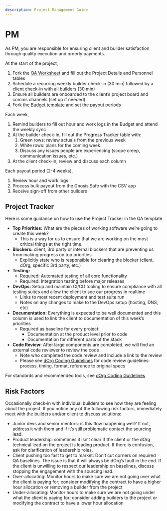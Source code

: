 ```yaml
---
description: Project Management Guide
---
```


# PM

As PM, you are responsible for ensuring client and builder satisfaction through quality execution and orderly payments.

At the start of the project,

1. Fork the [QA Worksheet](https://docs.google.com/document/d/1NR6CZbwduSgsbRVDJFXcZBB1fXSprMeSHICob5Gfd8k/edit#heading=h.k20qb4mo4uip) and fill out the Project Details and Personnel tables
2. Schedule a recurring weekly builder check-in \(30 min\) followed by a client check-in with all builders \(30 min\)
3. Ensure all builders are onboarded to the client’s project board and comms channels \(set up if needed\)
4. Fork the [Budget template](http://todo) and set the payout periods

Each week,

1. Remind builders to fill out hour and work logs in the Budget and attend the weekly sync
2. At the builder check-in, fill out the Progress Tracker table with:
   1. Green rows: review actuals from the previous week
   2. White rows: plans for the coming week.
   3. Discuss any issues people are experiencing \(scope creep, communication issues, etc.\)
3. At the client check-in, review and discuss each column

Each payout period \(2-4 weeks\),

1. Review hour and work logs
2. Process bulk payout from the Gnosis Safe with the CSV app
3. Receive sign-off from other builders

## **Project Tracker**

Here is some guidance on how to use the Project Tracker in the QA template

* **Top Priorities:** What are the pieces of working software we’re going to create this week?
  * This is a way for us to ensure that we are working on the most critical things at the right time. 
* **Blockers:** client, 3rd party or internal blockers that are preventing us from making progress on top priorities
  * Explicitly state who is responsible for clearing the blocker \(client, dOrg, specific 3rd party, etc.\) 
* **Testing:**
  * Required: Automated testing of all core functionality
  * Required: Integration testing before major releases 
* **DevOps:** Setup and maintain CI/CD tooling to ensure compliance with all testing suites and allow the client to see our progress in realtime
  * Links to most recent deployment and test suite run
  * Notes on any changes to make to the DevOps setup \(hosting, DNS, etc\) 
* **Documentation:** Everything is expected to be well documented and this column is used to link the client to documentation of this week’s priorities
  * Required as baseline for every project:
    * Documentation at the product level prior to code
    * Documentation for different parts of the stack 
* **Code Review:** After large components are completed, we will find an external code reviewer to review the code
  * Note who completed the code review and include a link to the review
  * Please see [dOrg Coding Guidelines](https://app.gitbook.com/@dorgtech/s/developer-guidelines/~/drafts/-Mds4-3sdk1IGOf6ycxI/quality-assurance/code-review-from-other-dorg-teams-members) for code review guidelines: process, timing, format, reference to original specs

For standards and recommended tools, see [dOrg Coding Guidelines](https://app.gitbook.com/@dorgtech/s/developer-guidelines/~/drafts/-Mds4-3sdk1IGOf6ycxI/quality-assurance/code-review-from-other-dorg-teams-members)

## **Risk Factors**

Occasionally check-in with individual builders to see how they are feeling about the project. If you notice any of the following risk factors, immediately meet with the builders and/or client to discuss solutions:

* Junior devs and senior mentors: is this flow happening well? If not, address it with them and if it’s still problematic contact the sourcing lead.
* Product leadership: sometimes it isn’t clear if the client or the dOrg technical lead on the project is leading product. If there is confusion, ask for clarification of leadership roles.
* Client pushing too fast to get to market: Don’t cut corners on required QA baselines. The issue is that it will always be dOrg’s fault in the end. If the client is unwilling to respect our leadership on baselines, discuss stopping the engagement with the sourcing lead.
* Over-allocating: Monitor hours to make sure we are not going over what the client is paying for; consider modifying the contract to have a higher hour allocation or removing a builder from the project
* Under-allocating: Monitor hours to make sure we are not going under what the client is paying for; consider adding builders to the project or modifying the contract to have a lower hour allocation

